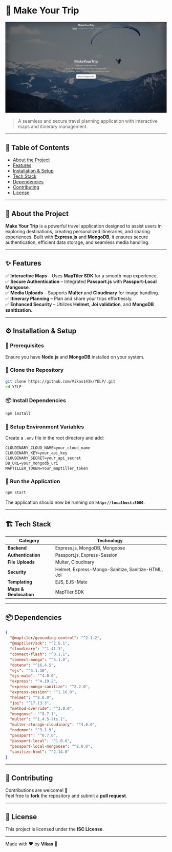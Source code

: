 # 🚀 Make Your Trip

![Make Your Trip](https://github.com/Vikas143k/YELP/blob/main/public/images/Home.png)

> A seamless and secure travel planning application with interactive maps and itinerary management.

---

## 📌 Table of Contents
- [About the Project](#-about-the-project)
- [Features](#-features)
- [Installation & Setup](#-installation--setup)
- [Tech Stack](#-tech-stack)
- [Dependencies](#-dependencies)
- [Contributing](#-contributing)
- [License](#-license)

---

## 📝 About the Project
**Make Your Trip** is a powerful travel application designed to assist users in exploring destinations, creating personalized itineraries, and sharing experiences. Built with **Express.js** and **MongoDB**, it ensures secure authentication, efficient data storage, and seamless media handling.

---

## ✨ Features
✅ **Interactive Maps** – Uses **MapTiler SDK** for a smooth map experience.  
✅ **Secure Authentication** – Integrated **Passport.js** with **Passport-Local Mongoose**.  
✅ **Media Uploads** – Supports **Multer** and **Cloudinary** for image handling.  
✅ **Itinerary Planning** – Plan and share your trips effortlessly.  
✅ **Enhanced Security** – Utilizes **Helmet**, **Joi validation**, and **MongoDB sanitization**.  

---

## ⚙️ Installation & Setup

### 📌 Prerequisites
Ensure you have **Node.js** and **MongoDB** installed on your system.

### 📂 Clone the Repository
```sh
git clone https://github.com/Vikas143k/YELP/.git
cd YELP
```

### 📦 Install Dependencies
```sh
npm install
```

### 🔑 Setup Environment Variables
Create a `.env` file in the root directory and add:
```env
CLOUDINARY_CLOUD_NAME=your_cloud_name
CLOUDINARY_KEY=your_api_key
CLOUDINARY_SECRET=your_api_secret
DB_URL=your_mongodb_uri
MAPTILLER_TOKEN=Your_maptiller_token
```

### 🚀 Run the Application
```sh
npm start
```
The application should now be running on **`http://localhost:3000`**.

---

## 🏗 Tech Stack
| Category          | Technology |
|------------------|------------|
| **Backend**      | Express.js, MongoDB, Mongoose |
| **Authentication** | Passport.js, Express-Session |
| **File Uploads** | Multer, Cloudinary |
| **Security** | Helmet, Express-Mongo-Sanitize, Sanitize-HTML, Joi |
| **Templating** | EJS, EJS-Mate |
| **Maps & Geolocation** | MapTiler SDK |

---

## 📦 Dependencies
```json
{
  "@maptiler/geocoding-control": "^2.1.2",
  "@maptiler/sdk": "^2.5.1",
  "cloudinary": "^1.41.3",
  "connect-flash": "^0.1.1",
  "connect-mongo": "^5.1.0",
  "dotenv": "^16.4.5",
  "ejs": "^3.1.10",
  "ejs-mate": "^4.0.0",
  "express": "^4.19.2",
  "express-mongo-sanitize": "^2.2.0",
  "express-session": "^1.18.0",
  "helmet": "^8.0.0",
  "joi": "^17.13.3",
  "method-override": "^3.0.0",
  "mongoose": "^8.7.1",
  "multer": "^1.4.5-lts.1",
  "multer-storage-cloudinary": "^4.0.0",
  "nodemon": "^3.1.9",
  "passport": "^0.7.0",
  "passport-local": "^1.0.0",
  "passport-local-mongoose": "^8.0.0",
  "sanitize-html": "^2.14.0"
}
```

---

## 🤝 Contributing
Contributions are welcome! 🚀  
Feel free to **fork** the repository and submit a **pull request**.

---

## 📜 License
This project is licensed under the **ISC License**.

---

Made with ❤️ by **Vikas** 🚀

